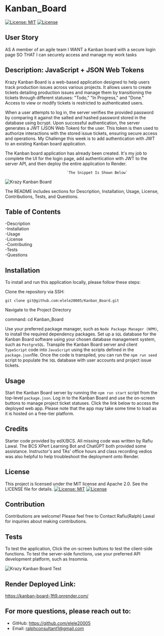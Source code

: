 # Kanban_Board
[![License: MIT](https://img.shields.io/badge/License-MIT-yellow.svg)](https://opensource.org/licenses/MIT) 
[![License](https://img.shields.io/badge/License-Apache_2.0-blue.svg)](https://opensource.org/licenses/Apache-2.0) 

## User Story

AS A member of an agile team
I WANT a Kanban board with a secure login page
SO THAT I can securely access and manage my work tasks

## Description: JavaScript + JSON Web Tokens
Krazy Kanban Board is a web-based application designed to help users track production issues across various projects. It allows users to create tickets detailing production issues and manage them by transitioning the tickets through different statuses: "Todo," "In Progress," and "Done." Access to view or modify tickets is restricted to authenticated users.

When a user attempts to log in, the server verifies the provided password by comparing it against the salted and hashed password stored in the database using bcrypt. Upon successful authentication, the server generates a JWT (JSON Web Token) for the user. This token is then used to authorize interactions with the stored issue tickets, ensuring secure access and operations.
My Challenge this week is to add authentication with JWT to an existing Kanban board application.    

The Kanban board application has already been created. It's my job to complete the UI for the login page, add authentication with JWT to the server API, and then deploy the entire application to Render.

                                `The Snippet Is Shown Below`
![Krazy Kanban Board](https://github.com/user-attachments/assets/4145837c-9982-4fcb-85ea-1404cfa3f086)



The README includes sections for Description, Installation, Usage, License, Contributions, Tests, and Questions.   


## Table of Contents

-Description     
-Installation      
-Usage        
-License      
-Contributing       
-Tests         
-Questions

## Installation
To install and run this application locally, please follow these steps:

Clone the repository via SSH:

`git clone git@github.com:elele20005/Kanban_Board.git`
       
   Navigate to the Project Directory


 command: cd Kanban_Board

Use your preferred package manager, such as `Node Package Manager (NPM)`, to install the required dependency packages. Set up a `SQL` database for the Kanban Board software using your chosen database management system, such as `PostgreSQL`. Transpile the Kanban Board server and client `TypeScript` code into `JavaScript` using the scripts defined in the `package.json`file. Once the code is transpiled, you can run the `npm run seed` script to populate the `SQL` database with user accounts and project issue tickets.
 

## Usage
Start the Kanban Board server by running the `npm run start` script from the top-level `package.json`. Log in to the Kanban Board and use the on-screen buttons to manage project ticket statuses. Click the link below to access the deployed web app. Please note that the app may take some time to load as it is hosted on a free-tier platform.   

## Credits
Starter code provided by edX/BCS. All missing code was written by Rafiu Lawal. The BCS XPert Learning Bot and ChatGPT both provided some assistance. Instructor's and TAs' office hours and class recording vedios was also helpful to help troubleshoot the deployment onto Render.

## License
This project is licensed under the MIT license and Apache 2.0. See the LICENSE file for details.
[![License: MIT](https://img.shields.io/badge/License-MIT-yellow.svg)](https://opensource.org/licenses/MIT)
[![License](https://img.shields.io/badge/License-Apache_2.0-blue.svg)](https://opensource.org/licenses/Apache-2.0)

## Contribution
Contributions are welcome! Please feel free to Contact Rafiu(Ralph) Lawal for inquiries about making contributions.


## Tests
To test the application, Click the on-screen buttons to test the client-side functions. To test the server-side functions, use your preferred API development platform, such as Insomnia.

![Krazy Kanban Board  Test](https://github.com/user-attachments/assets/005b6d9f-8891-4c10-b446-be37eaeae545)


## Render Deployed Link: 
https://kanban-board-1ft9.onrender.com/

## For more questions, please reach out to:
 
- GitHub: https://github.com/elele20005
- Email: ralphconsultant1@gmail.com 
